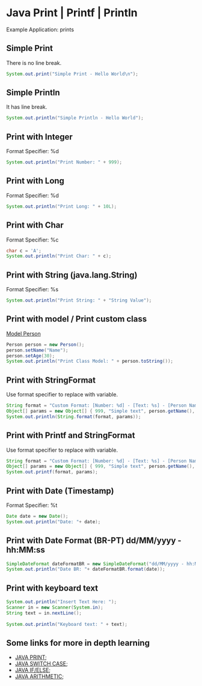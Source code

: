 # Java Print | Printf | Println


Example Application: prints

## Simple Print

There is no line break.

```java
System.out.print("Simple Print - Hello World\n");
```

## Simple Println

It has line break.

```java
System.out.println("Simple Println - Hello World");
```


## Print with Integer

Format Specifier: %d

```java
System.out.println("Print Number: " + 999);
```


## Print with Long

Format Specifier: %d

```java
System.out.println("Print Long: " + 10L);
```

## Print with Char

Format Specifier: %c

```java
char c = 'A';
System.out.println("Print Char: " + c);
```
		
## Print with String (java.lang.String)

Format Specifier: %s

```java
System.out.println("Print String: " + "String Value");
```

## Print with model / Print custom class

[Model Person](/src/model/Person.java)
```java
Person person = new Person();
person.setName("Name");
person.setAge(30);
System.out.println("Print Class Model: " + person.toString());
```

## Print with StringFormat

Use format specifier to replace with variable.

```java
String format = "Custom Format: [Number: %d] - [Text: %s] - [Person Name: %s, Person Age: %d]";
Object[] params = new Object[] { 999, "Simple text", person.getName(), person.getAge() };
System.out.println(String.format(format, params));
```
		
## Print with Printf and StringFormat

Use format specifier to replace with variable.

```java
String format = "Custom Format: [Number: %d] - [Text: %s] - [Person Name: %s, Person Age: %d]";
Object[] params = new Object[] { 999, "Simple text", person.getName(), person.getAge() };
System.out.printf(format, params);
```
		
		
## Print with Date (Timestamp)

Format Specifier: %t

```java
Date date = new Date();
System.out.println("Date: "+ date);
```
		
## Print with Date Format (BR-PT) dd/MM/yyyy - hh:MM:ss
```java
SimpleDateFormat dateFormatBR = new SimpleDateFormat("dd/MM/yyyy - hh:MM:ss");
System.out.println("Date BR: "+ dateFormatBR.format(date));
```
		
## Print with keyboard text
```java
System.out.println("Insert Text Here: ");
Scanner in = new Scanner(System.in);
String text = in.nextLine();
	
System.out.println("Keyboard text: " + text);
```
		
## Some links for more in depth learning

* [JAVA PRINT](https://github.com/fefong/java_print);
* [JAVA SWITCH CASE](https://github.com/fefong/java_switch);
* [JAVA IF/ELSE](https://github.com/fefong/java_ifElse);
* [JAVA ARITHMETIC](https://github.com/fefong/java_calculator);
